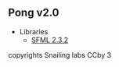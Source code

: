 ## Pong v2.0

* Libraries
	* [SFML 2.3.2](http://www.sfml-dev.org)

copyrights Snailing labs CCby 3
